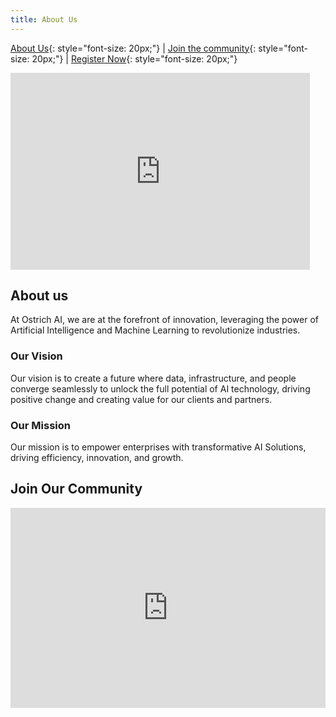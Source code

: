```yaml
---
title: About Us
---
```


[About Us](/index.md){: style="font-size: 20px;"} | [Join the community](https://nas.io/ostrich-ai){: style="font-size: 20px;"} | [Register Now](https://ostrich.thedatascienceguy.online/candidates){: style="font-size: 20px;"}

<iframe width="95%" height="315" src="https://www.youtube.com/embed/PSqOqgNhroo" frameborder="0" allow="autoplay; encrypted-media" allowfullscreen></iframe>
<br>

<script type="application/ld+json">
{
  "@context": "http://schema.org",
  "@type": "Organization",
  "name": "Ostrich AI",
  "logo": "{{ site.logo | absolute_url }}"
}
</script>

## About us

At Ostrich AI, we are at the forefront of innovation, leveraging the power of Artificial Intelligence and Machine Learning to revolutionize industries.

### Our Vision

Our vision is to create a future where data, infrastructure, and people converge seamlessly to unlock the full potential of AI technology, driving positive change and creating value for our clients and partners.

### Our Mission

Our mission is to empower enterprises with transformative AI Solutions, driving efficiency, innovation, and growth.

## Join Our Community

<iframe
    title="DATA_BURROUGH checkout widget"
    src="https://nas.io/checkout-widget?communityCode=DATA_BURROUGH&communitySlug=%2Fostrich-ai&buttonText=Join%20as%20member&buttonTextColorHex=%23000&buttonBgColorHex=%23fccb1d&widgetTheme=dark&backgroundColorHex=%23000"
    width="100%"
    height="320"
    frameborder="0"
    referrerpolicy="no-referrer"
></iframe>
